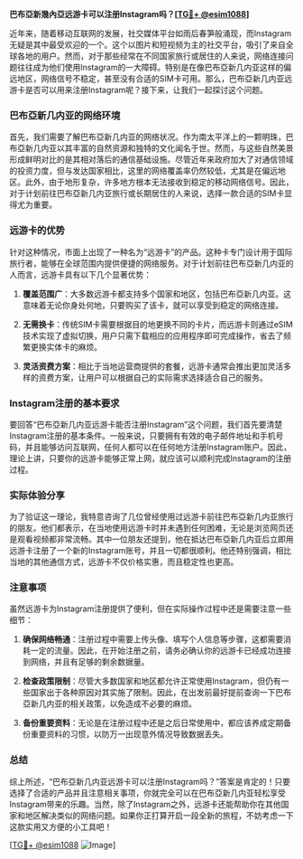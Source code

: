 **巴布亞新幾內亞远游卡可以注册Instagram吗？[[TG💪+ @esim1088](https://t.me/s/esim1088)]**

近年来，随着移动互联网的发展，社交媒体平台如雨后春笋般涌现，而Instagram无疑是其中最受欢迎的一个。这个以图片和短视频为主的社交平台，吸引了来自全球各地的用户。然而，对于那些经常在不同国家旅行或居住的人来说，网络连接问题往往成为他们使用Instagram的一大障碍。特别是在像巴布亞新几内亚这样的偏远地区，网络信号不稳定，甚至没有合适的SIM卡可用。那么，巴布亞新几内亚远游卡是否可以用来注册Instagram呢？接下来，让我们一起探讨这个问题。

### 巴布亞新几内亚的网络环境

首先，我们需要了解巴布亞新几内亚的网络状况。作为南太平洋上的一颗明珠，巴布亞新几内亚以其丰富的自然资源和独特的文化闻名于世。然而，与这些自然美景形成鲜明对比的是其相对落后的通信基础设施。尽管近年来政府加大了对通信领域的投资力度，但与发达国家相比，这里的网络覆盖率仍然较低，尤其是在偏远地区。此外，由于地形复杂，许多地方根本无法接收到稳定的移动网络信号。因此，对于计划前往巴布亞新几内亚旅行或长期居住的人来说，选择一款合适的SIM卡显得尤为重要。

### 远游卡的优势

针对这种情况，市面上出现了一种名为“远游卡”的产品。这种卡专门设计用于国际旅行者，能够在全球范围内提供便捷的网络服务。对于计划前往巴布亞新几内亚的人而言，远游卡具有以下几个显著优势：

1. **覆盖范围广**：大多数远游卡都支持多个国家和地区，包括巴布亞新几内亚。这意味着无论你身处何地，只要购买了该卡，就可以享受到稳定的网络连接。
   
2. **无需换卡**：传统SIM卡需要根据目的地更换不同的卡片，而远游卡则通过eSIM技术实现了虚拟切换，用户只需下载相应的应用程序即可完成操作，省去了频繁更换实体卡的麻烦。
   
3. **灵活资费方案**：相比于当地运营商提供的套餐，远游卡通常会推出更加灵活多样的资费方案，让用户可以根据自己的实际需求选择适合自己的服务。

### Instagram注册的基本要求

要回答“巴布亞新几内亚远游卡能否注册Instagram”这个问题，我们首先要清楚Instagram注册的基本条件。一般来说，只要拥有有效的电子邮件地址和手机号码，并且能够访问互联网，任何人都可以在任何地方注册Instagram账户。因此，理论上讲，只要你的远游卡能够正常上网，就应该可以顺利完成Instagram的注册过程。

### 实际体验分享

为了验证这一理论，我特意咨询了几位曾经使用过远游卡前往巴布亞新几内亚旅行的朋友。他们都表示，在当地使用远游卡时并未遇到任何困难，无论是浏览网页还是观看视频都非常流畅。其中一位朋友还提到，他在抵达巴布亞新几内亚后立即用远游卡注册了一个新的Instagram账号，并且一切都很顺利。他还特别强调，相比当地的其他通信方式，远游卡不仅价格实惠，而且稳定性也更高。

### 注意事项

虽然远游卡为Instagram注册提供了便利，但在实际操作过程中还是需要注意一些细节：

1. **确保网络畅通**：注册过程中需要上传头像、填写个人信息等步骤，这都需要消耗一定的流量。因此，在开始注册之前，请务必确认你的远游卡已经成功连接到网络，并且有足够的剩余数据量。
   
2. **检查政策限制**：尽管大多数国家和地区都允许正常使用Instagram，但仍有一些国家出于各种原因对其实施了限制。因此，在出发前最好提前查询一下巴布亞新几内亚的相关政策，以免造成不必要的麻烦。
   
3. **备份重要资料**：无论是在注册过程中还是之后日常使用中，都应该养成定期备份重要资料的习惯，以防万一出现意外情况导致数据丢失。

### 总结

综上所述，“巴布亞新几内亚远游卡可以注册Instagram吗？”答案是肯定的！只要选择了合适的产品并且注意相关事项，你就完全可以在巴布亞新几内亚轻松享受Instagram带来的乐趣。当然，除了Instagram之外，远游卡还能帮助你在其他国家和地区解决类似的网络问题。如果你正打算开启一段全新的旅程，不妨考虑一下这款实用又方便的小工具吧！

[[TG💪+ @esim1088](https://t.me/s/esim1088) ![Image](https://i.postimg.cc/4NQfJmqS/Snipaste-2025-05-13-00-14-12.png)]